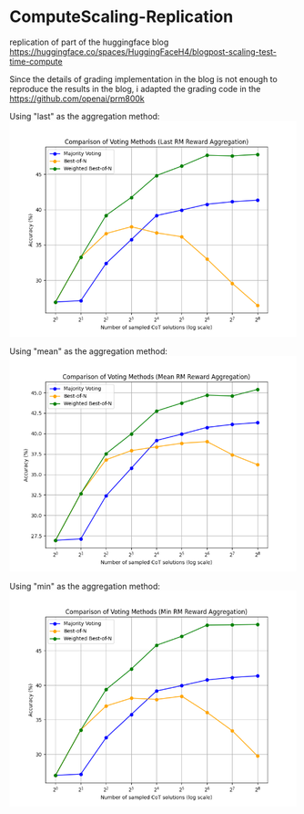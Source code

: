 # ComputeScaling-Replication
replication of part of the huggingface blog  https://huggingface.co/spaces/HuggingFaceH4/blogpost-scaling-test-time-compute

Since the details of grading implementation in the blog is not enough to reproduce the results in the blog, i adapted the grading code in the https://github.com/openai/prm800k 

Using "last" as the aggregation method:
![replication results of math-psa](./comparison/parsed_answer_meta-llama_Llama-3.2-1B-Instruct_HuggingFaceH4_MATH-500_temp0.8_samples256_max_new_tokens_2048_with_math_psa_rewards/comparison_last.png)

Using "mean" as the aggregation method:
![replication results of math-psa](./comparison/parsed_answer_meta-llama_Llama-3.2-1B-Instruct_HuggingFaceH4_MATH-500_temp0.8_samples256_max_new_tokens_2048_with_math_psa_rewards/comparison_mean.png)

Using "min" as the aggregation method:
![replication results of math-psa](./comparison/parsed_answer_meta-llama_Llama-3.2-1B-Instruct_HuggingFaceH4_MATH-500_temp0.8_samples256_max_new_tokens_2048_with_math_psa_rewards/comparison_min.png)